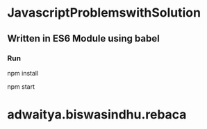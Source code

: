 # JavascriptProblemswithSolution

## Written in ES6 Module using babel 
### Run 

npm install 

npm start



# adwaitya.biswasindhu.rebaca
